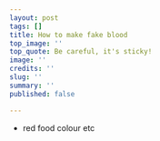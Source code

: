```yaml
---
layout: post
tags: []
title: How to make fake blood
top_image: ''
top_quote: Be careful, it's sticky!
image: ''
credits: ''
slug: ''
summary: ''
published: false

---
```

* red food colour etc